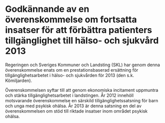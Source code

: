 # Godkännande av en överenskommelse om fortsatta insatser för att förbättra patienters tillgänglighet till hälso- och sjukvård 2013

Regeringen och Sveriges Kommuner och Landsting (SKL) har genom denna överenskommelse enats om en prestationsbaserad ersättning för tillgänglighetsarbetet i hälso\- och sjukvården för 2013 (den s.k. Kömiljarden).

Överenskommelsen syftar till att genom ekonomiska incitament
uppmuntra och stärka tillgänglighetsarbetet i landstingen.
År 2012 innehöll motsvarande överenskommelse en särskild
tillgänglighetssatsning för barn och unga med psykisk
ohälsa. År 2013 är denna satsning en del av överenskommelsen om stöd till riktade insatser inom området psykisk ohälsa.
